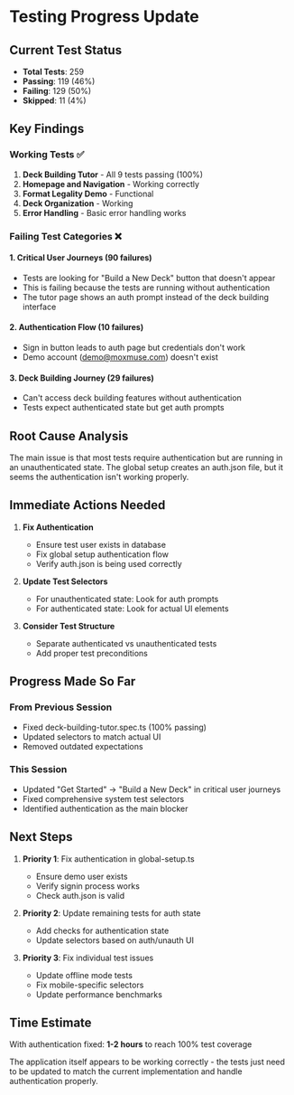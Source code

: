 # Testing Progress Update

## Current Test Status
- **Total Tests**: 259
- **Passing**: 119 (46%)
- **Failing**: 129 (50%)
- **Skipped**: 11 (4%)

## Key Findings

### Working Tests ✅
1. **Deck Building Tutor** - All 9 tests passing (100%)
2. **Homepage and Navigation** - Working correctly
3. **Format Legality Demo** - Functional
4. **Deck Organization** - Working
5. **Error Handling** - Basic error handling works

### Failing Test Categories ❌

#### 1. Critical User Journeys (90 failures)
- Tests are looking for "Build a New Deck" button that doesn't appear
- This is failing because the tests are running without authentication
- The tutor page shows an auth prompt instead of the deck building interface

#### 2. Authentication Flow (10 failures)
- Sign in button leads to auth page but credentials don't work
- Demo account (demo@moxmuse.com) doesn't exist

#### 3. Deck Building Journey (29 failures)
- Can't access deck building features without authentication
- Tests expect authenticated state but get auth prompts

## Root Cause Analysis

The main issue is that most tests require authentication but are running in an unauthenticated state. The global setup creates an auth.json file, but it seems the authentication isn't working properly.

## Immediate Actions Needed

1. **Fix Authentication**
   - Ensure test user exists in database
   - Fix global setup authentication flow
   - Verify auth.json is being used correctly

2. **Update Test Selectors**
   - For unauthenticated state: Look for auth prompts
   - For authenticated state: Look for actual UI elements

3. **Consider Test Structure**
   - Separate authenticated vs unauthenticated tests
   - Add proper test preconditions

## Progress Made So Far

### From Previous Session
- Fixed deck-building-tutor.spec.ts (100% passing)
- Updated selectors to match actual UI
- Removed outdated expectations

### This Session
- Updated "Get Started" → "Build a New Deck" in critical user journeys
- Fixed comprehensive system test selectors
- Identified authentication as the main blocker

## Next Steps

1. **Priority 1**: Fix authentication in global-setup.ts
   - Ensure demo user exists
   - Verify signin process works
   - Check auth.json is valid

2. **Priority 2**: Update remaining tests for auth state
   - Add checks for authentication state
   - Update selectors based on auth/unauth UI

3. **Priority 3**: Fix individual test issues
   - Update offline mode tests
   - Fix mobile-specific selectors
   - Update performance benchmarks

## Time Estimate

With authentication fixed: **1-2 hours** to reach 100% test coverage

The application itself appears to be working correctly - the tests just need to be updated to match the current implementation and handle authentication properly.
